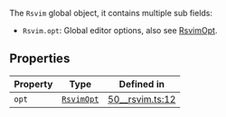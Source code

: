 The `Rsvim` global object, it contains multiple sub fields:

- `Rsvim.opt`: Global editor options, also see [RsvimOpt](RsvimOpt.md).

## Properties

| Property | Type | Defined in |
| ------ | ------ | ------ |
| `opt` | [`RsvimOpt`](RsvimOpt.md) | [50\_\_rsvim.ts:12](https://github.com/rsvim/rsvim/blob/a1df34152c57b1fdb495b88be94db52ad8d61b2f/src/js/runtime/50__rsvim.ts#L12) |
